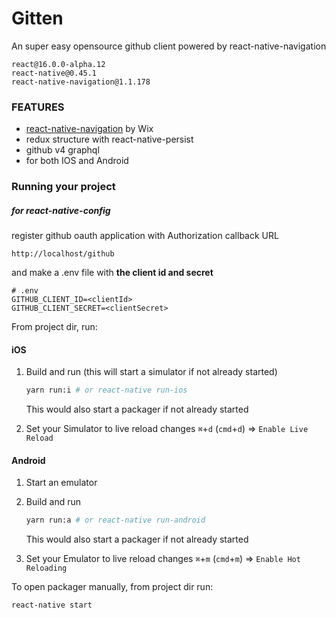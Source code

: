 # Gitten

An super easy opensource github client powered by react-native-navigation

```
react@16.0.0-alpha.12
react-native@0.45.1
react-native-navigation@1.1.178
```

### FEATURES

- [react-native-navigation](https://github.com/wix/react-native-navigation) by Wix
- redux structure with react-native-persist
- github v4 graphql
- for both IOS and Android

### Running your project

##### for react-native-config
register github oauth application with
Authorization callback URL
```
http://localhost/github
```

and make a .env file with **the client id and secret**
```
# .env
GITHUB_CLIENT_ID=<clientId>
GITHUB_CLIENT_SECRET=<clientSecret>
```

From project dir, run:

#### iOS
1. Build and run (this will start a simulator if not already started)

	```sh
    yarn run:i # or react-native run-ios
	```
	This would also start a packager if not already started

2. Set your Simulator to live reload changes `⌘`+`d`  (`cmd`+`d`) => `Enable Live Reload`



#### Android
1. Start an emulator
2. Build and run

	```sh
    yarn run:a # or react-native run-android
	```
	This would also start a packager if not already started


3. Set your Emulator to live reload changes `⌘`+`m`  (`cmd`+`m`) => `Enable Hot Reloading`

To open packager manually, from project dir run:

```sh
react-native start
```


